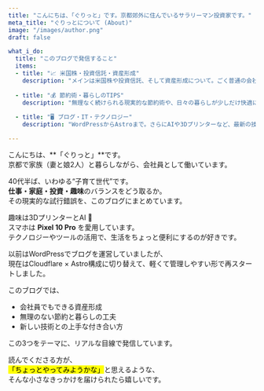 ```yaml
---
title: "こんにちは、「ぐりっと」です。京都郊外に住んでいるサラリーマン投資家です。"
meta_title: "ぐりっとについて (About)"
image: "/images/author.png"
draft: false

what_i_do:
  title: "このブログで発信すること"
  items:
  - title: "📈 米国株・投資信託・資産形成"
    description: "メインは米国株や投資信託、そして資産形成について。ごく普通の会社員がコツコツと積み上げていくリアルな過程を発信しています。"
  
  - title: "💰 節約術・暮らしのTIPS"
    description: "無理なく続けられる現実的な節約術や、日々の暮らしが少しだけ快適になる『ちょっと得する』TIPSを紹介します。"
  
  - title: "🖥️ ブログ・IT・テクノロジー"
    description: "WordPressからAstroまで。さらにAIや3Dプリンターなど、最新の技術やガジェットについても発信しています。"

---
```


こんにちは、**「ぐりっと」**です。  
京都で家族（妻と娘2人）と暮らしながら、会社員として働いています。  

40代半ば、いわゆる“子育て世代”です。  
**仕事・家庭・投資・趣味**のバランスをどう取るか。  
その現実的な試行錯誤を、このブログにまとめています。  

趣味は3DプリンターとAI 🤖  
スマホは **Pixel 10 Pro** を愛用しています。  
テクノロジーやツールの活用で、生活をちょっと便利にするのが好きです。  

以前はWordPressでブログを運営していましたが、  
現在はCloudflare × Astro構成に切り替えて、軽くて管理しやすい形で再スタートしました。  

このブログでは、  
- 会社員でもできる資産形成  
- 無理のない節約と暮らしの工夫  
- 新しい技術との上手な付き合い方  

この3つをテーマに、リアルな目線で発信しています。  

読んでくださる方が、  
<mark>「ちょっとやってみようかな」</mark>と思えるような、  
そんな小さなきっかけを届けられたら嬉しいです。